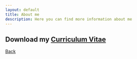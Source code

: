 ```yaml
---
layout: default
title: About me
description: Here you can find more information about me
---
```


## Download my [Curriculum Vitae](https://eletoo.github.io/docs/Tesi_Elena_Tonini___matr__727382.pdf)





[Back](../)
